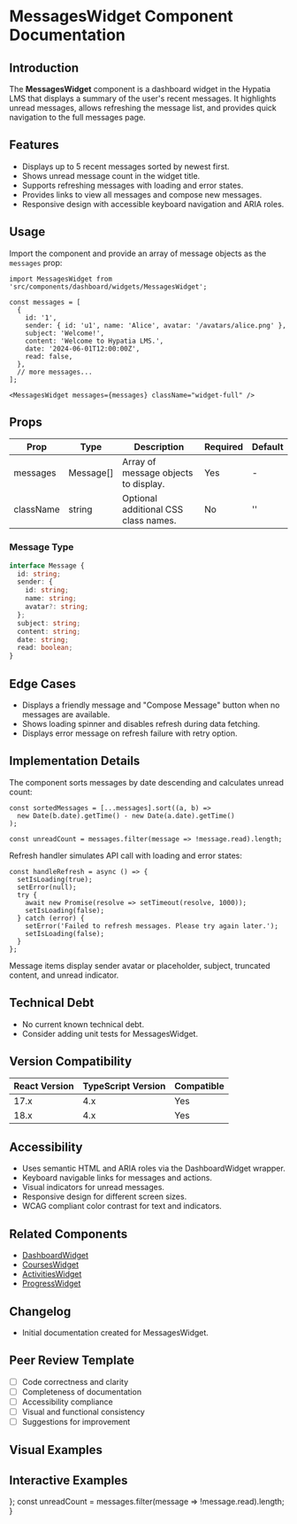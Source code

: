 # MessagesWidget Component Documentation

## Introduction
The **MessagesWidget** component is a dashboard widget in the Hypatia LMS that displays a summary of the user's recent messages. It highlights unread messages, allows refreshing the message list, and provides quick navigation to the full messages page.

## Features
- Displays up to 5 recent messages sorted by newest first.
- Shows unread message count in the widget title.
- Supports refreshing messages with loading and error states.
- Provides links to view all messages and compose new messages.
- Responsive design with accessible keyboard navigation and ARIA roles.

## Usage
Import the component and provide an array of message objects as the `messages` prop:

```tsx
import MessagesWidget from 'src/components/dashboard/widgets/MessagesWidget';

const messages = [
  {
    id: '1',
    sender: { id: 'u1', name: 'Alice', avatar: '/avatars/alice.png' },
    subject: 'Welcome!',
    content: 'Welcome to Hypatia LMS.',
    date: '2024-06-01T12:00:00Z',
    read: false,
  },
  // more messages...
];

<MessagesWidget messages={messages} className="widget-full" />
```

## Props

| Prop       | Type           | Description                                  | Required | Default  |
|------------|----------------|----------------------------------------------|----------|----------|
| messages   | Message[]      | Array of message objects to display.         | Yes      | -        |
| className  | string         | Optional additional CSS class names.         | No       | ''       |

### Message Type

```ts
interface Message {
  id: string;
  sender: {
    id: string;
    name: string;
    avatar?: string;
  };
  subject: string;
  content: string;
  date: string;
  read: boolean;
}
```

## Edge Cases
- Displays a friendly message and "Compose Message" button when no messages are available.
- Shows loading spinner and disables refresh during data fetching.
- Displays error message on refresh failure with retry option.

## Implementation Details
The component sorts messages by date descending and calculates unread count:

```tsx
const sortedMessages = [...messages].sort((a, b) =>
  new Date(b.date).getTime() - new Date(a.date).getTime()
);

const unreadCount = messages.filter(message => !message.read).length;
```

Refresh handler simulates API call with loading and error states:

```tsx
const handleRefresh = async () => {
  setIsLoading(true);
  setError(null);
  try {
    await new Promise(resolve => setTimeout(resolve, 1000));
    setIsLoading(false);
  } catch (error) {
    setError('Failed to refresh messages. Please try again later.');
    setIsLoading(false);
  }
};
```

Message items display sender avatar or placeholder, subject, truncated content, and unread indicator.

## Technical Debt
- No current known technical debt.
- Consider adding unit tests for MessagesWidget.

## Version Compatibility

| React Version | TypeScript Version | Compatible |
|---------------|--------------------|------------|
| 17.x          | 4.x                | Yes        |
| 18.x          | 4.x                | Yes        |

## Accessibility
- Uses semantic HTML and ARIA roles via the DashboardWidget wrapper.
- Keyboard navigable links for messages and actions.
- Visual indicators for unread messages.
- Responsive design for different screen sizes.
- WCAG compliant color contrast for text and indicators.

## Related Components
- [DashboardWidget](./DashboardWidget.md)
- [CoursesWidget](./CoursesWidget.md)
- [ActivitiesWidget](./ActivitiesWidget.md)
- [ProgressWidget](./ProgressWidget.md)

## Changelog
- Initial documentation created for MessagesWidget.

## Peer Review Template
- [ ] Code correctness and clarity
- [ ] Completeness of documentation
- [ ] Accessibility compliance
- [ ] Visual and functional consistency
- [ ] Suggestions for improvement

## Visual Examples
<!-- Placeholder for screenshots or Storybook links -->

## Interactive Examples
<!-- Placeholder for Storybook link -->

};
const unreadCount = messages.filter(message => !message.read).length;
}
<MessagesWidget messages={messages} className="widget-full" />
